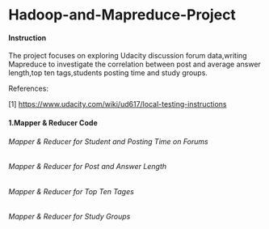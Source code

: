 Hadoop-and-Mapreduce-Project
============================

#### Instruction

The project focuses on exploring Udacity discussion forum data,writing Mapreduce to 
investigate the correlation between post and average answer length,top ten tags,students posting time and study groups.

References:

[1] https://www.udacity.com/wiki/ud617/local-testing-instructions

#### 1.Mapper & Reducer Code

###### Mapper & Reducer for Student and Posting Time on Forums
###### Mapper & Reducer for Post and Answer Length
###### Mapper & Reducer for Top Ten Tages
###### Mapper & Reducer for Study Groups










